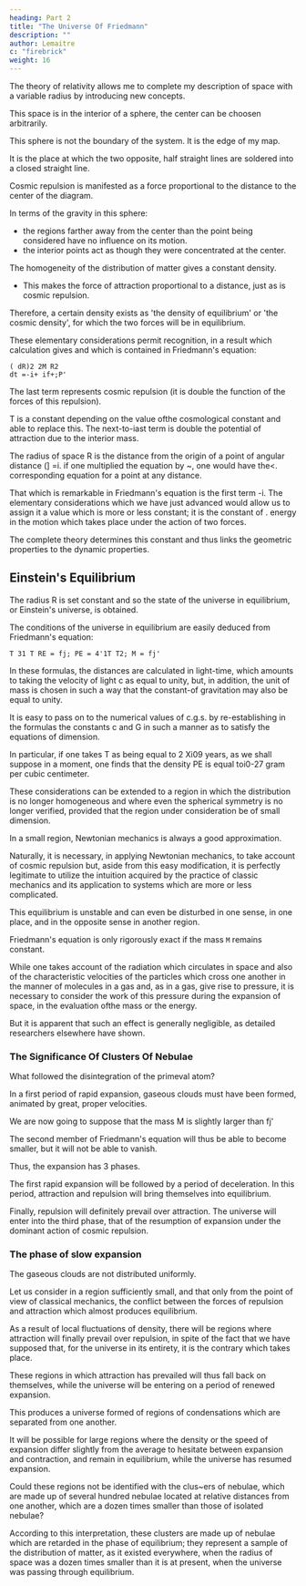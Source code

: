 ```yaml
---
heading: Part 2
title: "The Universe Of Friedmann"
description: ""
author: Lemaitre
c: "firebrick"
weight: 16
---
```




The theory of relativity allows me to complete my description of space with a variable radius by introducing new concepts.

This space is in the interior of a sphere, the center can be choosen arbitrarily. 

This sphere is not the boundary of the system. It is the edge of my map.

It is the place at which the two opposite, half straight lines are soldered into a closed straight line. 

Cosmic repulsion is manifested as a force proportional to the distance to the center of the diagram.

<!-- As for the gravitational attraction, it is known that, in the case of distribution involving spherical symmetry around a point, and that is certainly the case here,  -->

In terms of the gravity in this sphere:
- the regions farther away from the center than the point being considered have no influence on its motion.
- the interior points act as though they were concentrated at the center. 

The homogeneity of the distribution of matter gives a constant density.
- This makes the force of attraction proportional to a distance, just as is cosmic repulsion.

Therefore, a certain density exists as 'the density of equilibrium' or 'the cosmic density', for which the two forces will be in equilibrium.

These elementary considerations permit recognition, in a result which calculation gives and which is contained in Friedmann's equation:

```
( dR)2 2M R2
dt =-i+ if+;P'
```

The last term represents cosmic repulsion (it is double the function of the forces of this repulsion). 

T is a constant depending on the value ofthe cosmological constant and able to replace this. The next-to-iast term is double the potential of attraction due to the interior mass. 

The radius of space R is the distance from the origin of a point of angular distance (] =i. if one multiplied the equation by ~, one would have the<. corresponding equation for a point at any distance.

That which is remarkable in Friedmann's equation is the first term -i. The elementary considerations which we have just advanced would allow us to assign it a value which is more or less constant; it is the constant of . energy in the motion which takes place under the action of two forces. 

The complete theory determines this constant and thus links the geometric properties to the dynamic properties.



## Einstein's Equilibrium


The radius R is set constant and so the state of the universe in equilibrium, or Einstein's universe, is obtained. 

The conditions of the universe in equilibrium are easily deduced from Friedmann's equation:

```
T 31 T RE = fj; PE = 4'1T T2; M = fj'
```


In these formulas, the distances are calculated in light-time, which amounts to taking the velocity of light c as equal to unity, but, in addition, the unit of mass is chosen in such a way that the constant-of gravitation may also be equal to unity.

It is easy to pass on to the numerical values of c.g.s. by re-establishing in the formulas the constants c and G in such a manner as to satisfy the equations of dimension.

In particular, if one takes T as being equal to 2 Xi09 years, as we shall suppose in a moment, one finds that the density PE is equal toi0-27 gram per cubic centimeter.

These considerations can be extended to a region in which the distribution is no longer homogeneous and where even the spherical symmetry is no longer verified, provided that the region under consideration be of small dimension.

In a small region, Newtonian mechanics is always a good approximation. 

Naturally, it is necessary, in applying Newtonian mechanics, to take account of cosmic repulsion but, aside from this easy modification, it is perfectly legitimate to utilize the intuition acquired by the practice of classic mechanics and its application to systems which are more or less complicated.

This equilibrium is unstable and can even be disturbed in one sense, in one place, and in the opposite sense in another region.

Friedmann's equation is only rigorously exact if the mass `M` remains constant.

While one takes account of the radiation which circulates in space and also of the characteristic velocities of the particles which cross one another in the manner of molecules in a gas and, as in a gas, give rise to pressure, it is necessary to consider the work of this pressure during the expansion of space, in the evaluation ofthe mass or the energy. 

But it is apparent that such an effect is generally negligible, as detailed researchers elsewhere have shown.


### The Significance Of Clusters Of Nebulae

<!-- We are now in a position to take up again the description which we had begun of the expansion of space, following  -->

What followed the disintegration of the primeval atom?

In a first period of rapid expansion, gaseous clouds must have been formed, animated by great, proper velocities.

We are now going to suppose that the mass M is slightly larger than fj'

The second member of Friedmann's equation will thus be able to become smaller, but it will not be able to vanish. 

Thus, the expansion has 3 phases. 

The first rapid expansion will be followed by a period of deceleration. In this period, attraction and repulsion will bring themselves into equilibrium.

Finally, repulsion will definitely prevail over attraction. The universe will enter into the third phase, that of the resumption of expansion under the dominant action of cosmic repulsion.


### The phase of slow expansion

The gaseous clouds are not distributed uniformly.

Let us consider in a region sufficiently small, and that only from the point of view of classical mechanics, the conflict between the forces of repulsion and attraction which almost produces equilibrium. 

As a result of local fluctuations of density, there will be regions where attraction will finally prevail over repulsion, in spite of the fact that we have supposed that, for the universe in its entirety, it is the contrary which takes place. 

These regions in which attraction has prevailed will thus fall back on themselves, while the universe will be entering on a period of renewed expansion.

This produces a universe formed of regions of condensations which are separated from one another.

<!-- Will not these regions of condensations be elliptical or spiral nebulae? We shall come back to this question in a moment -->

It will be possible for large regions where the density or the speed of expansion differ slightly from the average to hesitate between expansion and contraction, and remain in equilibrium, while the universe has resumed expansion. 

Could these regions not be identified with the clus~ers of nebulae, which are made up of several hundred nebulae located at relative distances from one another, which are a dozen times smaller than those of isolated nebulae? 

According to this interpretation, these clusters are made up of nebulae which are retarded in the phase of equilibrium; they represent a sample of the distribution of matter, as it existed everywhere, when the radius of space was a dozen times smaller than it is at present, when the universe was passing through equilibrium.


